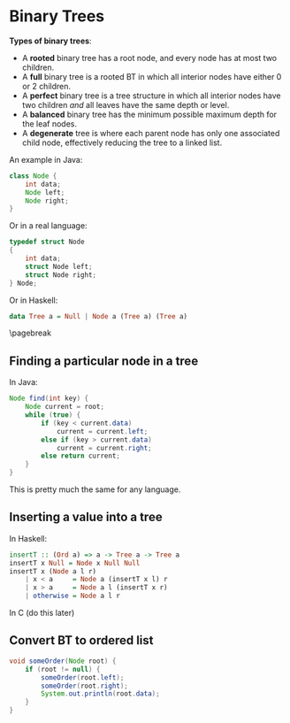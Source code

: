Binary Trees
============

**Types of binary trees**:

- A **rooted** binary tree has a root node, and every node has at most two
children.
- A **full** binary tree is a rooted BT in which all interior nodes have
either 0 or 2 children.
- A **perfect** binary tree is a tree structure in which all interior nodes
have two children *and* all leaves have the same depth or level.
- A **balanced** binary tree has the minimum possible maximum depth for the
leaf nodes.
- A **degenerate** tree is where each parent node has only one associated
child node, effectively reducing the tree to a linked list.

An example in Java:

```java
class Node {
    int data;
    Node left;
    Node right;
}

```

Or in a real language:

```c
typedef struct Node
{
    int data;
    struct Node left;
    struct Node right;
} Node;

```

Or in Haskell:

```haskell
data Tree a = Null | Node a (Tree a) (Tree a)

```

\pagebreak

Finding a particular node in a tree
-----------------------------------

In Java:

```java
Node find(int key) {
    Node current = root;
    while (true) {
        if (key < current.data)
            current = current.left;
        else if (key > current.data)
            current = current.right;
        else return current;
    }
}

```

This is pretty much the same for any language.

Inserting a value into a tree
-----------------------------

In Haskell:

```haskell
insertT :: (Ord a) => a -> Tree a -> Tree a
insertT x Null = Node x Null Null
insertT x (Node a l r)
    | x < a     = Node a (insertT x l) r
    | x > a     = Node a l (insertT x r)
    | otherwise = Node a l r

```

In C (do this later)

Convert BT to ordered list
--------------------------

```java
void someOrder(Node root) {
    if (root != null) {
        someOrder(root.left);
        someOrder(root.right);
        System.out.println(root.data);
    }
}

```

